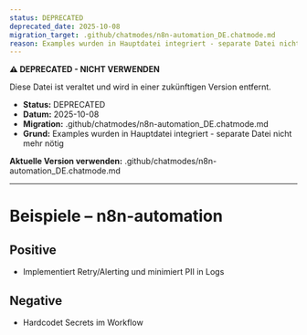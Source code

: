 ```yaml
---
status: DEPRECATED
deprecated_date: 2025-10-08
migration_target: .github/chatmodes/n8n-automation_DE.chatmode.md
reason: Examples wurden in Hauptdatei integriert - separate Datei nicht mehr nötig
---
```


**⚠️ DEPRECATED - NICHT VERWENDEN**

Diese Datei ist veraltet und wird in einer zukünftigen Version entfernt.

- **Status:** DEPRECATED
- **Datum:** 2025-10-08
- **Migration:** .github/chatmodes/n8n-automation_DE.chatmode.md
- **Grund:** Examples wurden in Hauptdatei integriert - separate Datei nicht mehr nötig

**Aktuelle Version verwenden:** .github/chatmodes/n8n-automation_DE.chatmode.md

---

# Beispiele – n8n-automation

## Positive
- Implementiert Retry/Alerting und minimiert PII in Logs

## Negative
- Hardcodet Secrets im Workflow

